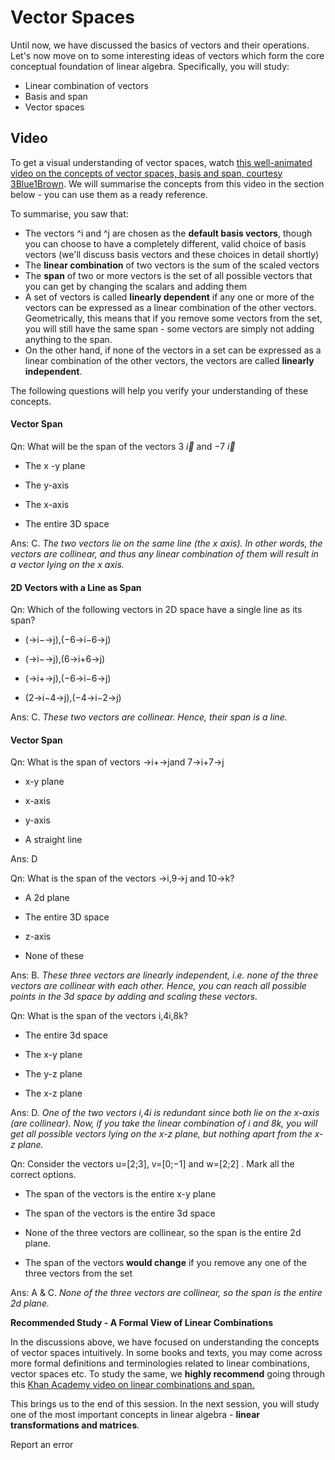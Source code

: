 # Vector Spaces

Until now, we have discussed the basics of vectors and their operations. Let's now move on to some interesting ideas of vectors which form the core conceptual foundation of linear algebra.  Specifically, you will study:

- Linear combination of vectors
- Basis and span
- Vector spaces

## Video

To get a visual understanding of vector spaces, watch [this well-animated video on the concepts of vector spaces, basis and span, courtesy 3Blue1Brown](https://www.youtube.com/watch?v=k7RM-ot2NWY). We will summarise the concepts from this video in the section below - you can use them as a ready reference.  

To summarise, you saw that:

- The vectors ^i and ^j are chosen as the **default basis vectors**, though you can choose to have a completely different, valid choice of basis vectors (we'll discuss basis vectors and these choices in detail shortly)
- The **linear combination** of two vectors is the sum of the scaled vectors
- The **span** of two or more vectors is the set of all possible vectors that you can get by changing the scalars and adding them
- A set of vectors is called **linearly dependent** if any one or more of the vectors can be expressed as a linear combination of the other vectors. Geometrically, this means that if you remove some vectors from the set, you will still have the same span - some vectors are simply not adding anything to the span.
- On the other hand, if none of the vectors in a set can be expressed as a linear combination of the other vectors, the vectors are called **linearly independent**.

The following questions will help you verify your understanding of these concepts.

#### Vector Span

Qn: What will be the span of the vectors $3\ \overrightarrow{i}$ and $−7\ \overrightarrow{i}$

- The x -y plane

- The y-axis

- The x-axis

- The entire 3D space

Ans: C. *The two vectors lie on the same line (the x axis). In other words, the vectors are collinear, and thus any linear combination of them will result in a vector lying on the x axis.*

#### 2D Vectors with a Line as Span

Qn: Which of the following vectors in 2D space have a single line as its span?

- (→i−→j),(−6→i−6→j)

- (→i−→j),(6→i+6→j)

- (→i+→j),(−6→i−6→j)

- (2→i−4→j),(−4→i−2→j)

Ans: C. *These two vectors are collinear. Hence, their span is a line.*

#### Vector Span

Qn: What is the span of vectors →i+→jand 7→i+7→j

- x-y plane

- x-axis

- y-axis

- A straight line

Ans: D

Qn: What is the span of the vectors →i,9→j and 10→k?

- A 2d plane

- The entire 3D space

- z-axis

- None of these

Ans: B. *These three vectors are linearly independent, i.e. none of the three vectors are collinear with each other. Hence, you can reach all possible points in the 3d space by adding and scaling these vectors.*

Qn: What is the span of the vectors i,4i,8k?

- The entire 3d space

- The x-y plane

- The y-z plane

- The x-z plane

Ans: D. *One of the two vectors i,4i is redundant since both lie on the x-axis (are collinear). Now, if you take the linear combination of i and 8k, you will get all possible vectors lying on the x-z plane, but nothing apart from the x-z plane.*

Qn: Consider the vectors u=[2;3], v=[0;−1] and w=[2;2] . Mark all the correct options.

- The span of the vectors is the entire x-y plane

- The span of the vectors is the entire 3d space

- None of the three vectors are collinear, so the span is the entire 2d plane.

- The span of the vectors **would change** if you remove any one of the three vectors from the set

Ans: A & C. *None of the three vectors are collinear, so the span is the entire 2d plane.*

**Recommended Study - A Formal View of Linear Combinations**

In the discussions above, we have focused on understanding the concepts of vector spaces intuitively. In some books and texts, you may come across more formal definitions and terminologies related to linear combinations, vector spaces etc. To study the same, we **highly recommend** going through this [Khan Academy video on linear combinations and span.](https://www.youtube.com/watch?v=Qm_OS-8COwU)

This brings us to the end of this session. In the next session, you will study one of the most important concepts in linear algebra - **linear transformations and matrices**.

Report an error
